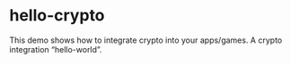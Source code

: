 # hello-crypto
This demo shows how to integrate crypto into your apps/games. A crypto integration “hello-world”.
